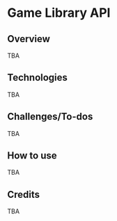 # Game Library API

## Overview
TBA

## Technologies
TBA

## Challenges/To-dos
TBA

## How to use
TBA

## Credits
TBA
